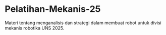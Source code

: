 # Pelatihan-Mekanis-25
Materi tentang menganalisis dan strategi dalam membuat robot untuk divisi mekanis robotika UNS 2025.
